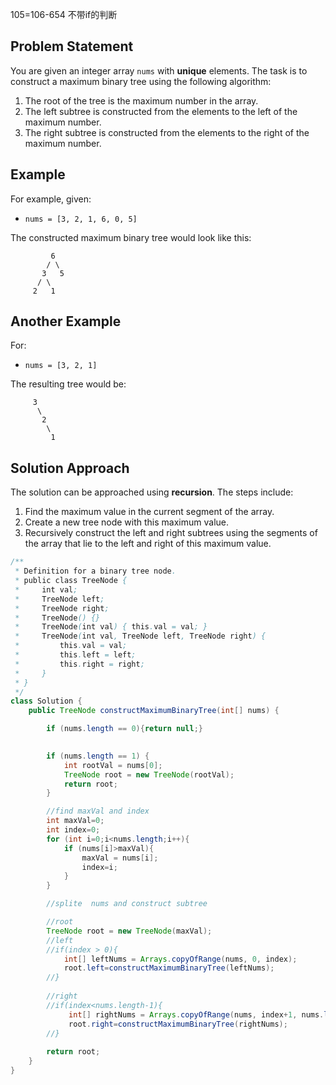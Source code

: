 105=106-654
不带if的判断

## Problem Statement

You are given an integer array `nums` with **unique** elements. The task is to construct a maximum binary tree using the following algorithm:

1. The root of the tree is the maximum number in the array.
2. The left subtree is constructed from the elements to the left of the maximum number.
3. The right subtree is constructed from the elements to the right of the maximum number.

## Example

For example, given:

- `nums = [3, 2, 1, 6, 0, 5]`

The constructed maximum binary tree would look like this:
```
         6 
        / \ 
       3   5 
      / \ 
     2   1
```

## Another Example

For:

- `nums = [3, 2, 1]`

The resulting tree would be:

```
     3 
      \ 
       2 
        \ 
         1
```

## Solution Approach

The solution can be approached using **recursion**. The steps include:

1. Find the maximum value in the current segment of the array.
2. Create a new tree node with this maximum value.
3. Recursively construct the left and right subtrees using the segments of the array that lie to the left and right of this maximum value.

```java
/**
 * Definition for a binary tree node.
 * public class TreeNode {
 *     int val;
 *     TreeNode left;
 *     TreeNode right;
 *     TreeNode() {}
 *     TreeNode(int val) { this.val = val; }
 *     TreeNode(int val, TreeNode left, TreeNode right) {
 *         this.val = val;
 *         this.left = left;
 *         this.right = right;
 *     }
 * }
 */
class Solution {
    public TreeNode constructMaximumBinaryTree(int[] nums) {

        if (nums.length == 0){return null;}

        
        if (nums.length == 1) {
            int rootVal = nums[0];
            TreeNode root = new TreeNode(rootVal);    
            return root;
        }

        //find maxVal and index
        int maxVal=0;
        int index=0;
        for (int i=0;i<nums.length;i++){
            if (nums[i]>maxVal){
                maxVal = nums[i];
                index=i;
            }
        }

        //splite  nums and construct subtree

        //root
        TreeNode root = new TreeNode(maxVal); 
        //left
        //if(index > 0){
            int[] leftNums = Arrays.copyOfRange(nums, 0, index);
            root.left=constructMaximumBinaryTree(leftNums);
        //}
        
        //right
        //if(index<nums.length-1){
             int[] rightNums = Arrays.copyOfRange(nums, index+1, nums.length);
             root.right=constructMaximumBinaryTree(rightNums);
        //}
    
        return root;      
    }
}
```